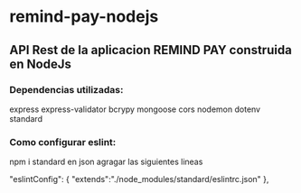 # remind-pay-nodejs

## API Rest de la aplicacion REMIND PAY construida en NodeJs
### Dependencias utilizadas:
express
express-validator
bcrypy
mongoose
cors
nodemon
dotenv
standard

### Como configurar eslint:
npm i standard
en json agragar las siguientes lineas

  "eslintConfig": {
    "extends":"./node_modules/standard/eslintrc.json"
  },
